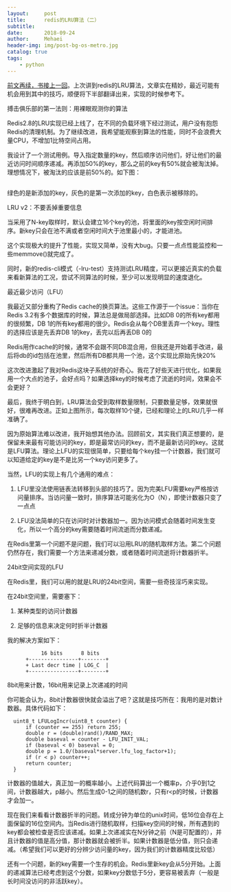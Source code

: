 ```yaml
---
layout:     post
title:      redis的LRU算法（二）
subtitle:   
date:       2018-09-24
author:     Mehaei
header-img: img/post-bg-os-metro.jpg
catalog: true
tags:
    - python
---
```

[前文再续，书接上一回](https://www.cnblogs.com/Lifehacker/p/redis_random_lru.html)。上次讲到redis的LRU算法，文章实在精妙，最近可能有机会用到其中的技巧，顺便将下半部翻译出来，实现的时候参考下。

搏击俱乐部的第一法则：用裸眼观测你的算法

Redis2.8的LRU实现已经上线了，在不同的负载环境下经过测试，用户没有抱怨Redis的清理机制。为了继续改进，我希望能观察到算法的性能，同时不会浪费大量CPU，不增加1比特空间占用。

我设计了一个测试用例。导入指定数量的key，然后顺序访问他们，好让他们的最近访问时间顺序递减。再添加50%的key，那么之前的key有50%就会被淘汰掉。理想情况下，被淘汰的应该是前50%的。如下图：

<img src="https://img2018.cnblogs.com/blog/90397/201809/90397-20180924105603880-781523132.png" alt="" />

绿色的是新添加的key，灰色的是第一次添加的key，白色表示被移除的。

LRU v2：不要丢掉重要信息

当采用了N-key取样时，默认会建立16个key的池，将里面的key按空闲时间排序。新key只会在池不满或者空闲时间大于池里最小的，才能进池。

这个实现极大的提升了性能，实现又简单，没有大bug。只要一点点性能监控和一些memmove()就完成了。

同时，新的redis-cli模式（-lru-test）支持测试LRU精度，可以更接近真实的负载来看新算法的工况，尝试不同算法的时候，至少可以发现明显的速度退化。

最近最少访问（LFU）

我最近又部分重构了Redis cache的换页算法。这些工作源于一个issue：当你在Redis 3.2有多个数据库的时候，算法总是做局部选择。比如DB 0的所有key都用的很频繁，DB 1的所有key都用的很少。Redis会从每个DB里丢弃一个key。理性的选择应该是先丢弃DB 1的key，丢完以后再丢DB 0的

Redis用作cache的时候，通常不会跟不同DB混合用，但我还是开始着手改进，最后将db的id包括在池里，然后所有DB都共用一个池，这个实现比原始先快20%

这次改进激起了我对Redis这块子系统的好奇心。我花了好些天进行优化，如果我用一个大点的池子，会好点吗？如果选择key的时候考虑了流逝的时间，效果会不会更好？

最后，我终于明白到，LRU算法会受到取样数量限制，只要数量足够，效果就很好，很难再改进。正如上图所示，每次取样10个键，已经和理论上的LRU几乎一样准确了。

因为原始算法难以改进，我开始想其他办法。回顾前文，其实我们真正想要的，是保留未来最有可能访问的key，即是最常访问的key，而不是最新访问的key。这就是LFU算法。理论上LFU的实现很简单，只要给每个key挂一个计数器，我们就可以知道给定的key是不是比另一个key访问更多了。

当然，LFU的实现上有几个通用的难点：

1. LFU里没法使用链表法转移到头部的技巧了。因为完美LFU需要key严格按访问量排序。当访问量一致时，排序算法可能劣化为O（N），即使计数器只变了一点点

2. LFU没法简单的只在访问时对计数器加一。因为访问模式会随着时间发生变化，所以一个高分的key需要随着时间流逝而分数递减。

在Redis里第一个问题不是问题，我们可以沿用LRU的随机取样方法。第二个问题仍然存在，我们需要一个方法来递减分数，或者随着时间流逝将计数器折半。

24bit空间实现的LFU

在Redis里，我们可以用的就是LRU的24bit空间，需要一些奇技淫巧来实现。

在24bit空间里，需要塞下：

1. 某种类型的访问计数器

2. 足够的信息来决定何时折半计数器

我的解决方案如下：

```
           16 bits      8 bits
      +----------------+--------+
      + Last decr time | LOG_C  |
      +----------------+--------+
```

8bit用来计数，16bit用来记录上次递减的时间

你可能会认为，8bit计数器很快就会溢出了吧？这就是技巧所在：我用的是对数计数器。具体代码如下：

```
  uint8_t LFULogIncr(uint8_t counter) {
      if (counter == 255) return 255;
      double r = (double)rand()/RAND_MAX;
      double baseval = counter - LFU_INIT_VAL;
      if (baseval < 0) baseval = 0;
      double p = 1.0/(baseval*server.lfu_log_factor+1);
      if (r < p) counter++;
      return counter;
  }
```

计数器的值越大，真正加一的概率越小。上述代码算出一个概率p，介乎0到1之间，计数器越大，p越小。然后生成0-1之间的随机数r，只有r<p的时候，计数器才会加一。

现在我们来看看计数器折半的问题。转成分钟为单位的unix时间，低16位会存在上面保留的16位空间内。当Redis进行随机取样，扫描key空间的时候，所有遇到的key都会被检查是否应该递减。如果上次递减实在N分钟之前（N是可配置的），并且计数器的值是高分值，那计数器就会被折半。如果计数器是低分值，则只会递减。（希望我们可以更好的分辨少访问量的key，因为我们的计数器精度比较低）

还有一个问题，新的key需要一个生存的机会。Redis里新key会从5分开始。上面的递减算法已经考虑到这个分数，如果key分数低于5分，更容易被丢弃（一般是长时间没访问的非活跃key）。
